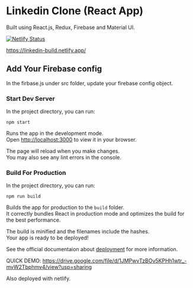 # Linkedin Clone (React App)

Built using React.js, Redux, Firebase and Material UI.

[![Netlify Status](https://api.netlify.com/api/v1/badges/f20284e8-8a17-4cc8-90f1-bd9a6d5d6ba6/deploy-status)](https://app.netlify.com/sites/linkedin-build/deploys)

<https://linkedin-build.netlify.app/>

## Add Your Firebase config

In the firbase.js under src folder, update your firebase config object.

### Start Dev Server

In the project directory, you can run:

`npm start`

Runs the app in the development mode.\
Open [http://localhost:3000](http://localhost:3000) to view it in your browser.

The page will reload when you make changes.\
You may also see any lint errors in the console.

### Build For Production

In the project directory, you can run:

`npm run build`

Builds the app for production to the `build` folder.\
It correctly bundles React in production mode and optimizes the build for the best performance.

The build is minified and the filenames include the hashes.\
Your app is ready to be deployed!

See the official documentaion about [deployment](https://facebook.github.io/create-react-app/docs/deployment) for more information.

QUICK DEMO:
<https://drive.google.com/file/d/1JMPwvTzBOv5KPHh1wtr_-mvW2Tbphmv4/view?usp=sharing>

Also deployed with netlify.
